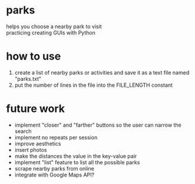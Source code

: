 # parks
helps you choose a nearby park to visit <br />
practicing creating GUIs with Python

# how to use
1. create a list of nearby parks or activities and save it as a text file named "parks.txt"
2. put the number of lines in the file into the FILE_LENGTH constant

# future work
- implement "closer" and "farther" buttons so the user can narrow the search
- implement no repeats per session
- improve aesthetics
- insert photos
- make the distances the value in the key-value pair
- implement "list" feature to list all the possible parks
- scrape nearby parks from online
- integrate with Google Maps API?
